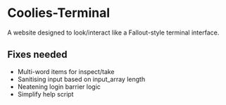 # Coolies-Terminal
A website designed to look/interact like a Fallout-style terminal interface.

## Fixes needed
- Multi-word items for inspect/take
- Sanitising input based on input_array length
- Neatening login barrier logic
- Simplify help script